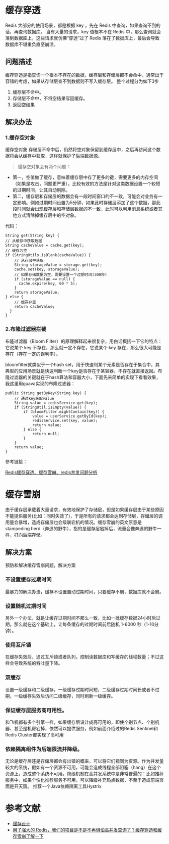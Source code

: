 # 缓存穿透
Redis 大部分的使用场景，都是根据 key ，先在 Redis 中查询，如果查询不到的话，再查询数据库。
当有大量的请求，key 值根本不在 Redis 中，那么查询就会落到数据库上，这些请求就仿佛“穿透”过了 Redis 落在了数据库上，最后会导致数据库不堪重负直至崩溃。


## 问题描述
缓存穿透是指查询一个根本不存在的数据，缓存层和存储层都不会命中，通常出于容错的考虑，如果从存储层查不到数据则不写入缓存层。 整个过程分为如下3步

1. 缓存层不命中。 
2. 存储层不命中，不将空结果写回缓存。 
3. 返回空结果

## 解决办法
### 1.缓存空对象
缓存空对象 存储层不命中后，仍然将空对象保留到缓存层中，之后再访问这个数据将会从缓存中获取，这样就保护了后端数据源。


> 缓存空对象会有两个问题：

* 第一，空值做了缓存，意味着缓存层中存了更多的键，需要更多的内存空间（如果是攻击，问题更严重），比较有效的方法是针对这类数据设置一个较短的过期时间，让其自动剔除。
* 第二，缓存层和存储层的数据会有一段时间窗口的不一致，可能会对业务有一定影响。例如过期时间设置为5分钟，如果此时存储层添加了这个数据，那此段时间就会出现缓存层和存储层数据的不一致，此时可以利用消息系统或者其他方式清除掉缓存层中的空对象。

代码：

```
String get(String key) {
// 从缓存中获取数据
String cacheValue = cache.get(key);
// 缓存为空
if (StringUtils.isBlank(cacheValue)) {
    // 从存储中获取
    String storageValue = storage.get(key);
    cache.set(key, storageValue);
    // 如果存储数据为空，需要设置一个过期时间(300秒)
    if (storageValue == null) {
      cache.expire(key, 60 * 5);
    }
    return storageValue;
} else {
    // 缓存非空
    return cacheValue;
  }
}
```

### 2.布隆过滤器拦截

布隆过滤器（Bloom Filter）的原理解释起来很复杂，用白话概括一下它的特点：它说某个 key 不存在，那么就一定不存在，它说某个 key 存在，那么很大可能是存在（存在一定的误判率）。



bloomfilter就类似于一个hash set，用于快速判某个元素是否存在于集合中，其典型的应用场景就是快速判断一个key是否存在于某容器，不存在就直接返回。布隆过滤器的关键就在于hash算法和容器大小，下面先来简单的实现下看看效果，我这里用guava实现的布隆过滤器：

```
public String getByKey(String key) {
    // 通过key获取value
    String value = redisService.get(key);
    if (StringUtil.isEmpty(value)) {
        if (bloomFilter.mightContain(key)) {
            value = userService.getById(key);
            redisService.set(key, value);
            return value;
        } else {
            return null;
        }
    }
    return value;
}

```

参考链接：

[
Redis缓存穿透、缓存雪崩、redis并发问题分析](https://blog.csdn.net/fanrenxiang/article/details/80542580)

# 缓存雪崩

由于缓存层承载着大量请求，有效地保护了存储层，但是如果缓存层由于某些原因不能提供服务(比如：同时失效了)，于是所有的请求都会达到存储层，存储层的调用量会暴增，造成存储层也会级联宕机的情况。缓存雪崩的英文原意是stampeding herd（奔逃的野牛），指的是缓存层宕掉后，流量会像奔逃的野牛一样，打向后端存储。

## 解决方案
预防和解决缓存雪崩问题，解决方案

### 不设置缓存过期时间
最暴力的解决办法，缓存不设置自动过期时间，只要缓存不崩，数据库就不会崩。
### 设置随机过期时间
另外一个办法，就是让缓存过期时间不那么一致，比如一批缓存数据24小时后过期，那么就在这个基础上，让每条缓存的过期时间前后随机 1-6000 秒（1-10分钟）。
### 使用互斥锁
在缓存失效后，通过互斥锁或者队列，控制读数据库和写缓存的线程数量；不过这样会导致系统的吞吐量下降。
### 双缓存
设置一级缓存和二级缓存，一级缓存过期时间短，二级缓存过期时间长或者不过期，一级缓存失效后访问二级缓存，同时刷新一级缓存。


### 保证缓存层服务高可用性。
和飞机都有多个引擎一样，如果缓存层设计成高可用的，即使个别节点、个别机器、甚至是机房宕掉，依然可以提供服务，例如前面介绍过的Redis Sentinel和Redis Cluster都实现了高可用

### 依赖隔离组件为后端限流并降级。
无论是缓存层还是存储层都会有出错的概率，可以将它们视同为资源。作为并发量较大的系统，假如有一个资源不可用，可能会造成线程全部阻塞（hang）在这个资源上，造成整个系统不可用。降级机制在高并发系统中是非常普遍的：比如推荐服务中，如果个性化推荐服务不可用，可以降级补充热点数据，不至于造成前端页面是开天窗。
推荐一个Java依赖隔离工具Hystrix

# 参考文献
- [缓存设计
](https://juejin.im/post/5cd8110c6fb9a0322415b7d2#heading-8)
- [用了强大的 Redis，我们的项目是不是不再惧怕高并发查询了？缓存穿透和缓存雪崩了解一下](https://juejin.im/post/5df85070518825121d6e22c1)

